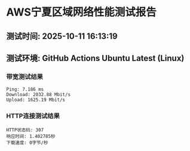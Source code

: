 # AWS宁夏区域网络性能测试报告
## 测试时间: 2025-10-11 16:13:19
## 测试环境: GitHub Actions Ubuntu Latest (Linux)

### 带宽测试结果
```
Ping: 7.186 ms
Download: 2032.88 Mbit/s
Upload: 1625.19 Mbit/s
```

### HTTP连接测试结果
```
HTTP状态码: 307
响应时间: 1.402785秒
下载速度: 0字节/秒
```

